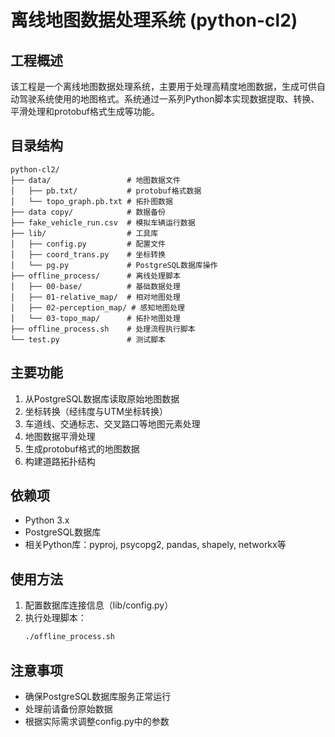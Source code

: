 # 离线地图数据处理系统 (python-cl2)

## 工程概述
该工程是一个离线地图数据处理系统，主要用于处理高精度地图数据，生成可供自动驾驶系统使用的地图格式。系统通过一系列Python脚本实现数据提取、转换、平滑处理和protobuf格式生成等功能。

## 目录结构
```
python-cl2/
├── data/                 # 地图数据文件
│   ├── pb.txt/           # protobuf格式数据
│   └── topo_graph.pb.txt # 拓扑图数据
├── data copy/            # 数据备份
├── fake_vehicle_run.csv  # 模拟车辆运行数据
├── lib/                  # 工具库
│   ├── config.py         # 配置文件
│   ├── coord_trans.py    # 坐标转换
│   └── pg.py             # PostgreSQL数据库操作
├── offline_process/      # 离线处理脚本
│   ├── 00-base/          # 基础数据处理
│   ├── 01-relative_map/  # 相对地图处理
│   ├── 02-perception_map/ # 感知地图处理
│   └── 03-topo_map/      # 拓扑地图处理
├── offline_process.sh    # 处理流程执行脚本
└── test.py               # 测试脚本
```

## 主要功能
1. 从PostgreSQL数据库读取原始地图数据
2. 坐标转换（经纬度与UTM坐标转换）
3. 车道线、交通标志、交叉路口等地图元素处理
4. 地图数据平滑处理
5. 生成protobuf格式的地图数据
6. 构建道路拓扑结构

## 依赖项
- Python 3.x
- PostgreSQL数据库
- 相关Python库：pyproj, psycopg2, pandas, shapely, networkx等

## 使用方法
1. 配置数据库连接信息（lib/config.py）
2. 执行处理脚本：
   ```bash
   ./offline_process.sh
   ```

## 注意事项
- 确保PostgreSQL数据库服务正常运行
- 处理前请备份原始数据
- 根据实际需求调整config.py中的参数